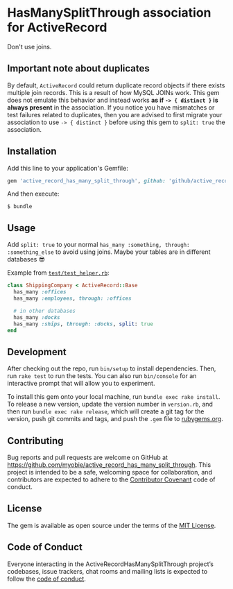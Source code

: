 # HasManySplitThrough association for ActiveRecord

Don't use joins.

## **Important note about duplicates**

By default, `ActiveRecord` could return duplicate record objects if there exists multiple join records. This is a result of how MySQL JOINs work. This gem does not emulate this behavior and instead works **as if `-> { distinct }` is always present** in the association. If you notice you have mismatches or test failures related to duplicates, then you are advised to first migrate your association to use `-> { distinct }` before using this gem to `split: true` the association.

## Installation

Add this line to your application's Gemfile:

```ruby
gem 'active_record_has_many_split_through', github: 'github/active_record_has_many_split_through'
```

And then execute:

    $ bundle

## Usage

Add `split: true` to your normal `has_many :something, through: :something_else` to avoid using joins. Maybe your tables are in different databases 😎

Example from [`test/test_helper.rb`](test/test_helper.rb):

```ruby
class ShippingCompany < ActiveRecord::Base
  has_many :offices
  has_many :employees, through: :offices

  # in other databases
  has_many :docks
  has_many :ships, through: :docks, split: true
end
```

## Development

After checking out the repo, run `bin/setup` to install dependencies. Then, run `rake test` to run the tests. You can also run `bin/console` for an interactive prompt that will allow you to experiment.

To install this gem onto your local machine, run `bundle exec rake install`. To release a new version, update the version number in `version.rb`, and then run `bundle exec rake release`, which will create a git tag for the version, push git commits and tags, and push the `.gem` file to [rubygems.org](https://rubygems.org).

## Contributing

Bug reports and pull requests are welcome on GitHub at https://github.com/myobie/active_record_has_many_split_through. This project is intended to be a safe, welcoming space for collaboration, and contributors are expected to adhere to the [Contributor Covenant](http://contributor-covenant.org) code of conduct.

## License

The gem is available as open source under the terms of the [MIT License](https://opensource.org/licenses/MIT).

## Code of Conduct

Everyone interacting in the ActiveRecordHasManySplitThrough project’s codebases, issue trackers, chat rooms and mailing lists is expected to follow the [code of conduct](https://github.com/myobie/active_record_has_many_split_through/blob/master/CODE_OF_CONDUCT.md).
